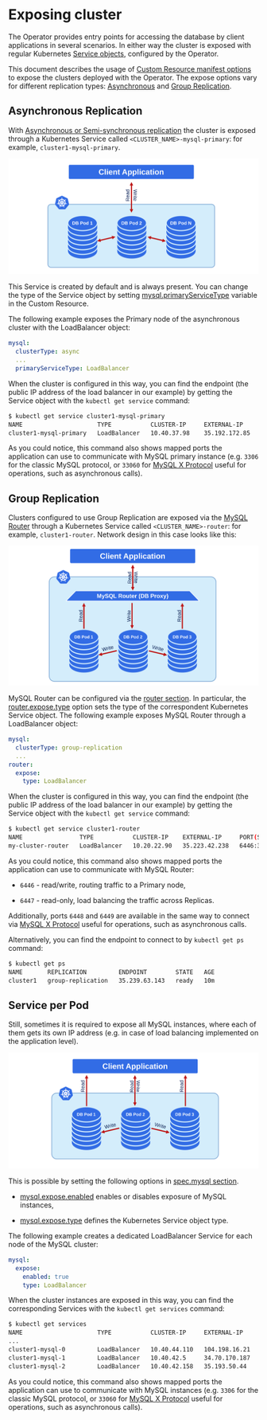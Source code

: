 # Exposing cluster

The Operator provides entry points for accessing the database by client
applications in several scenarios. In either way the cluster is exposed with
regular Kubernetes [Service objects](https://kubernetes.io/docs/concepts/services-networking/service/),
configured by the Operator.

This document describes the usage of [Custom Resource manifest options](operator.md#operator-custom-resource-options)
to expose the clusters deployed with the Operator. The expose options vary for
different replication types: [Asynchronous](https://dev.mysql.com/doc/refman/8.0/en/replication.html)
and [Group Replication](https://dev.mysql.com/doc/refman/8.0/en/group-replication.html).

## Asynchronous Replication

With [Asynchronous or Semi-synchronous replication](https://dev.mysql.com/doc/refman/8.0/en/group-replication-primary-secondary-replication.html)
the cluster is exposed through a Kubernetes Service called
`<CLUSTER_NAME>-mysql-primary`: for example, `cluster1-mysql-primary`.



![image](assets/images/exposure-async.svg)

This Service is created by default and is always present. You can change the
type of the Service object by setting [mysql.primaryServiceType](operator.md#mysql-primaryservicetype)
variable in the Custom Resource.

The following example exposes the Primary node of the asynchronous cluster with
the LoadBalancer object:

```yaml
mysql:
  clusterType: async
  ...
  primaryServiceType: LoadBalancer
```

When the cluster is configured in this way, you can find the endpoint (the
public IP address of the load balancer in our example) by getting the Service
object with the `kubectl get service` command:

```bash
$ kubectl get service cluster1-mysql-primary
NAME                     TYPE           CLUSTER-IP     EXTERNAL-IP     PORT(S)                                                         AGE
cluster1-mysql-primary   LoadBalancer   10.40.37.98    35.192.172.85   3306:32146/TCP,33062:31062/TCP,33060:32026/TCP,6033:30521/TCP   3m31s
```

As you could notice, this command also shows mapped ports the application can
use to communicate with MySQL primary instance (e.g. `3306` for the classic
MySQL protocol, or `33060` for [MySQL X Protocol](https://dev.mysql.com/doc/dev/mysql-server/latest/page_mysqlx_protocol.html)
useful for  operations, such as
asynchronous calls).

## Group Replication

Clusters configured to use Group Replication are exposed via the [MySQL Router](https://dev.mysql.com/doc/mysql-router/8.0/en/)
through a Kubernetes Service called `<CLUSTER_NAME>-router`: for example,
`cluster1-router`. Network design in this case looks like this:



![image](assets/images/exposure-gr.svg)

MySQL Router can be configured via the [router section](operator.md#operator-router-section).
In particular, the [router.expose.type](operator.md#router-expose-type) option sets the
type of the correspondent Kubernetes Service object. The following example
exposes MySQL Router through a LoadBalancer object:

```yaml
mysql:
  clusterType: group-replication
  ...
router:
  expose:
    type: LoadBalancer
```

When the cluster is configured in this way, you can find the endpoint (the
public IP address of the load balancer in our example) by getting the Service
object with the `kubectl get service` command:

```bash
$ kubectl get service cluster1-router
NAME                TYPE           CLUSTER-IP    EXTERNAL-IP     PORT(S)                                                       AGE
my-cluster-router   LoadBalancer   10.20.22.90   35.223.42.238   6446:30852/TCP,6447:31694/TCP,6448:31515/TCP,6449:31686/TCP   18h
```

As you could notice, this command also shows mapped ports the application can
use to communicate with MySQL Router:


* `6446` - read/write, routing traffic to a Primary node,


* `6447` - read-only, load balancing the traffic across Replicas.

Additionally, ports `6448` and `6449` are available in the same way to
connect via [MySQL X Protocol](https://dev.mysql.com/doc/dev/mysql-server/latest/page_mysqlx_protocol.html)
useful for  operations, such as
asynchronous calls.

Alternatively, you can find the endpoint to connect to by `kubectl get ps`
command:

```bash
$ kubectl get ps
NAME       REPLICATION         ENDPOINT        STATE   AGE
cluster1   group-replication   35.239.63.143   ready   10m
```

## Service per Pod

Still, sometimes it is required to expose all MySQL instances, where each of
them gets its own IP address (e.g. in case of load balancing implemented on the
application level).



![image](assets/images/exposure-all.svg)

This is possible by setting the following options in [spec.mysql section](operator.md#operator-mysql-section).


* [mysql.expose.enabled](operator.md#mysql-expose-enabled) enables or disables exposure
of MySQL instances,


* [mysql.expose.type](operator.md#mysql-expose-type) defines the Kubernetes Service
object type.

The following example creates a dedicated LoadBalancer Service for each node of
the MySQL cluster:

```yaml
mysql:
  expose:
    enabled: true
    type: LoadBalancer
```

When the cluster instances are exposed in this way, you can find the
corresponding Services with the `kubectl get services` command:

```bash
$ kubectl get services
NAME                     TYPE           CLUSTER-IP     EXTERNAL-IP     PORT(S)                                                         AGE
...
cluster1-mysql-0         LoadBalancer   10.40.44.110   104.198.16.21   3306:31009/TCP,33062:31319/TCP,33060:30737/TCP,6033:30660/TCP   75s
cluster1-mysql-1         LoadBalancer   10.40.42.5     34.70.170.187   3306:30601/TCP,33062:30273/TCP,33060:30910/TCP,6033:30847/TCP   75s
cluster1-mysql-2         LoadBalancer   10.40.42.158   35.193.50.44    3306:32042/TCP,33062:31576/TCP,33060:31656/TCP,6033:31448/TCP   75s
```

As you could notice, this command also shows mapped ports the application can
use to communicate with MySQL instances (e.g. `3306` for the classic MySQL
protocol, or `33060` for [MySQL X Protocol](https://dev.mysql.com/doc/dev/mysql-server/latest/page_mysqlx_protocol.html)
useful for  operations, such as
asynchronous calls).

